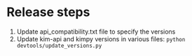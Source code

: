 # Release steps

1. Update api_compatibility.txt file to specify the versions
2. Update kim-api and kimpy versions in various files: `python devtools/update_versions.py`
